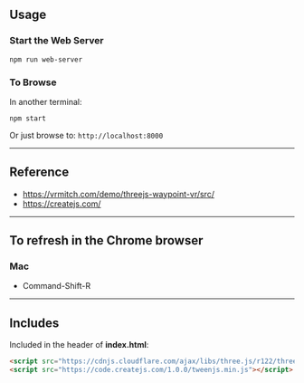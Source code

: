 
## Usage

### Start the Web Server

```
npm run web-server
```

### To Browse

In another terminal:

```
npm start
```

Or just browse to: `http://localhost:8000`

* * *

## Reference

* https://vrmitch.com/demo/threejs-waypoint-vr/src/
* https://createjs.com/

* * * 

## To refresh in the Chrome browser

### Mac

* Command-Shift-R

* * *

## Includes

Included in the header of **index.html**:

```html
<script src="https://cdnjs.cloudflare.com/ajax/libs/three.js/r122/three.min.js"></script>
<script src="https://code.createjs.com/1.0.0/tweenjs.min.js"></script>
```